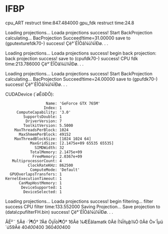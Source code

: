 # IFBP
cpu_ART restruct time:847.484000
gpu_fdk    restruct time:24.8



Loading projections...
Loada projections  success!
Start BackProjection calculating...
BacProjection Succeed!time=31.00000
save to (gputexturefdk70-) success!
Çë°´ÈÎÒâ¼ü¼ÌÐø. . .




Loading projections...
Loada projections  success!
begin back projection:
back projection success!
save to (cpufdk70-) success!
CPU fdk time:213.786000
Çë°´ÈÎÒâ¼ü¼ÌÐø. . .

Loading projections...
Loada projections  success!
Start BackProjection calculating...
BacProjection Succeed!time=24.00000
save to (gpufdk70-) success!
Çë°´ÈÎÒâ¼ü¼ÌÐø. . .


 CUDADevice (´øÊôÐÔ):

                      Name: 'GeForce GTX 765M'
                     Index: 1
         ComputeCapability: '3.0'
            SupportsDouble: 1
             DriverVersion: 7
            ToolkitVersion: 5.5000
        MaxThreadsPerBlock: 1024
          MaxShmemPerBlock: 49152
        MaxThreadBlockSize: [1024 1024 64]
               MaxGridSize: [2.1475e+09 65535 65535]
                 SIMDWidth: 32
               TotalMemory: 2.1475e+09
                FreeMemory: 2.0367e+09
       MultiprocessorCount: 4
              ClockRateKHz: 862500
               ComputeMode: 'Default'
      GPUOverlapsTransfers: 1
    KernelExecutionTimeout: 1
          CanMapHostMemory: 1
           DeviceSupported: 1
            DeviceSelected: 1





Loading projections...
Loada projections  success!
begin filtering...
filter success
CPU filter time:133.552000
Saving Projection...
Save projection to (data\cpufilterFH.bin) success!
Çë°´ÈÎÒâ¼ü¼ÌÐø. . .


ÂË²¨ 5Ãë  ·´Í¶Ó° 7Ãë   ÕýÏòÍ¶Ó° 16Ãë  ¼ÆËãlamatk 0Ãë Í¼Ïñµþ¼Ó 0Ãë  Ò»´Îµü´ú59Ãë    40*400*400    360*400*400






